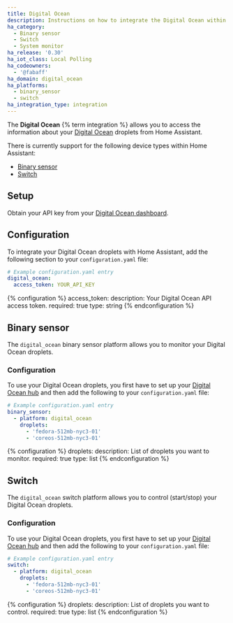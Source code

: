 ```yaml
---
title: Digital Ocean
description: Instructions on how to integrate the Digital Ocean within Home Assistant.
ha_category:
  - Binary sensor
  - Switch
  - System monitor
ha_release: '0.30'
ha_iot_class: Local Polling
ha_codeowners:
  - '@fabaff'
ha_domain: digital_ocean
ha_platforms:
  - binary_sensor
  - switch
ha_integration_type: integration
---
```


The **Digital Ocean** {% term integration %} allows you to access the information about your [Digital Ocean](https://www.digitalocean.com/) droplets from Home Assistant.

There is currently support for the following device types within Home Assistant:

- [Binary sensor](/integrations/digital_ocean/#binary-sensor)
- [Switch](/integrations/digital_ocean/#switch)

## Setup

Obtain your API key from your [Digital Ocean dashboard](https://cloud.digitalocean.com/settings/api/tokens).

## Configuration

To integrate your Digital Ocean droplets with Home Assistant, add the following section to your `configuration.yaml` file:

```yaml
# Example configuration.yaml entry
digital_ocean:
  access_token: YOUR_API_KEY
```

{% configuration %}
access_token:
  description: Your Digital Ocean API access token.
  required: true
  type: string
{% endconfiguration %}

## Binary sensor

The `digital_ocean` binary sensor platform allows you to monitor your Digital Ocean droplets.

### Configuration

To use your Digital Ocean droplets, you first have to set up your [Digital Ocean hub](/integrations/digital_ocean/) and then add the following to your `configuration.yaml` file:

```yaml
# Example configuration.yaml entry
binary_sensor:
  - platform: digital_ocean
    droplets:
      - 'fedora-512mb-nyc3-01'
      - 'coreos-512mb-nyc3-01'
```

{% configuration %}
droplets:
  description: List of droplets you want to monitor.
  required: true
  type: list
{% endconfiguration %}

## Switch

The `digital_ocean` switch platform allows you to control (start/stop) your Digital Ocean droplets.

### Configuration

To use your Digital Ocean droplets, you first have to set up your [Digital Ocean hub](/integrations/digital_ocean/) and then add the following to your `configuration.yaml` file:

```yaml
# Example configuration.yaml entry
switch:
  - platform: digital_ocean
    droplets:
      - 'fedora-512mb-nyc3-01'
      - 'coreos-512mb-nyc3-01'
```

{% configuration %}
droplets:
  description: List of droplets you want to control.
  required: true
  type: list
{% endconfiguration %}
